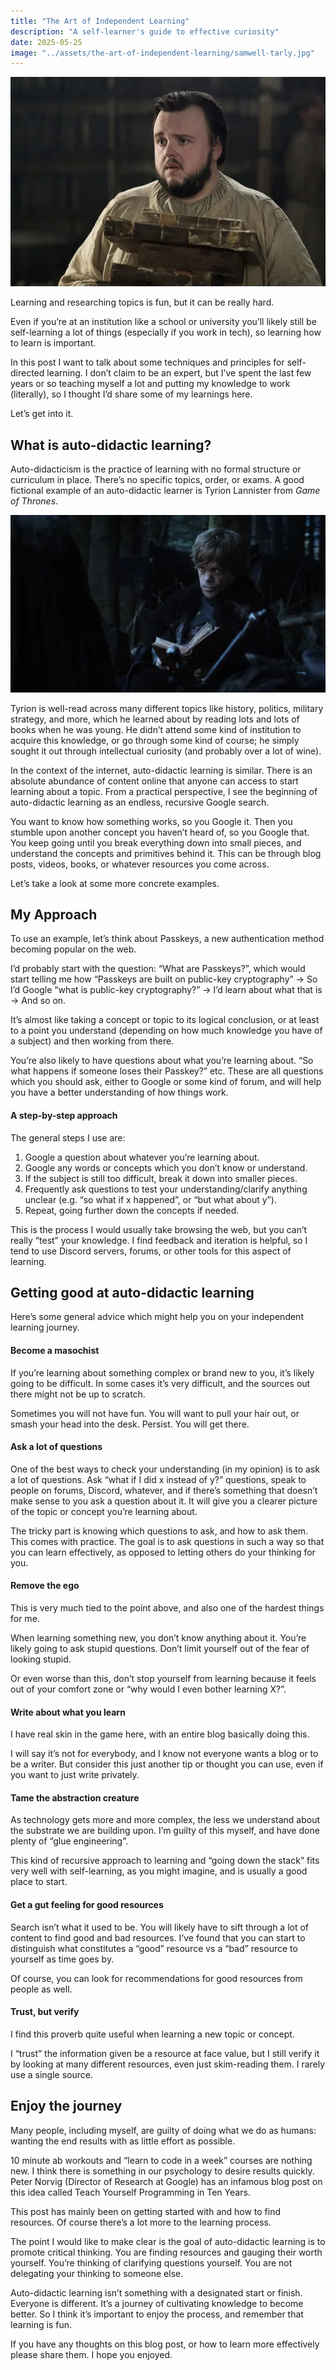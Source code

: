```yaml
---
title: "The Art of Independent Learning"
description: "A self-learner's guide to effective curiosity"
date: 2025-05-25
image: "../assets/the-art-of-independent-learning/samwell-tarly.jpg"
---
```


![](../assets/the-art-of-independent-learning/samwell-tarly.jpg)

Learning and researching topics is fun, but it can be really hard.

Even if you’re at an institution like a school or university you’ll likely still be self-learning a lot of things (especially if you work in tech), so learning how to learn is important.

In this post I want to talk about some techniques and principles for self-directed learning. I don’t claim to be an expert, but I’ve spent the last few years or so teaching myself a lot and putting my knowledge to work (literally), so I thought I’d share some of my learnings here.

Let’s get into it.

## What is auto-didactic learning?

Auto-didacticism is the practice of learning with no formal structure or curriculum in place. There’s no specific topics, order, or exams. A good fictional example of an auto-didactic learner is Tyrion Lannister from *Game of Thrones*.

![](../assets/the-art-of-independent-learning/tyrion.jpg)

Tyrion is well-read across many different topics like history, politics, military strategy, and more, which he learned about by reading lots and lots of books when he was young. He didn’t attend some kind of institution to acquire this knowledge, or go through some kind of course; he simply sought it out through intellectual curiosity (and probably over a lot of wine).

In the context of the internet, auto-didactic learning is similar. There is an absolute abundance of content online that anyone can access to start learning about a topic. From a practical perspective, I see the beginning of auto-didactic learning as an endless, recursive Google search.

You want to know how something works, so you Google it. Then you stumble upon another concept you haven’t heard of, so you Google that. You keep going until you break everything down into small pieces, and understand the concepts and primitives behind it. This can be through blog posts, videos, books, or whatever resources you come across.

Let’s take a look at some more concrete examples.

## My Approach

To use an example, let’s think about Passkeys, a new authentication method becoming popular on the web.

I’d probably start with the question: “What are Passkeys?”, which would start telling me how “Passkeys are built on public-key cryptography” → So I’d Google “what is public-key cryptography?” → I’d learn about what that is → And so on.

It’s almost like taking a concept or topic to its logical conclusion, or at least to a point you understand (depending on how much knowledge you have of a subject) and then working from there.

You’re also likely to have questions about what you’re learning about. “So what happens if someone loses their Passkey?” etc. These are all questions which you should ask, either to Google or some kind of forum, and will help you have a better understanding of how things work.

#### A step-by-step approach

The general steps I use are:

1. Google a question about whatever you’re learning about.
2. Google any words or concepts which you don’t know or understand.
3. If the subject is still too difficult, break it down into smaller pieces.
4. Frequently ask questions to test your understanding/clarify anything unclear (e.g. “so what if x happened”, or “but what about y”).
5. Repeat, going further down the concepts if needed.

This is the process I would usually take browsing the web, but you can’t really “test” your knowledge. I find feedback and iteration is helpful, so I tend to use Discord servers, forums, or other tools for this aspect of learning.

## Getting good at auto-didactic learning

Here’s some general advice which might help you on your independent learning journey.

#### Become a masochist

If you’re learning about something complex or brand new to you, it’s likely going to be difficult. In some cases it’s very difficult, and the sources out there might not be up to scratch.

Sometimes you will not have fun. You will want to pull your hair out, or smash your head into the desk. Persist. You will get there.

#### Ask a lot of questions

One of the best ways to check your understanding (in my opinion) is to ask a lot of questions. Ask “what if I did x instead of y?” questions, speak to people on forums, Discord, whatever, and if there’s something that doesn’t make sense to you ask a question about it. It will give you a clearer picture of the topic or concept you’re learning about.

The tricky part is knowing which questions to ask, and how to ask them. This comes with practice. The goal is to ask questions in such a way so that you can learn effectively, as opposed to letting others do your thinking for you.

#### Remove the ego

This is very much tied to the point above, and also one of the hardest things for me.

When learning something new, you don’t know anything about it. You’re likely going to ask stupid questions. Don’t limit yourself out of the fear of looking stupid.

Or even worse than this, don’t stop yourself from learning because it feels out of your comfort zone or “why would I even bother learning X?”.

#### Write about what you learn

I have real skin in the game here, with an entire blog basically doing this.

I will say it’s not for everybody, and I know not everyone wants a blog or to be a writer. But consider this just another tip or thought you can use, even if you want to just write privately.

#### Tame the abstraction creature

As technology gets more and more complex, the less we understand about the substrate we are building upon. I’m guilty of this myself, and have done plenty of “glue engineering”.

This kind of recursive approach to learning and “going down the stack” fits very well with self-learning, as you might imagine, and is usually a good place to start.

#### Get a gut feeling for good resources

Search isn’t what it used to be. You will likely have to sift through a lot of content to find good and bad resources. I’ve found that you can start to distinguish what constitutes a “good” resource vs a “bad” resource to yourself as time goes by.

Of course, you can look for recommendations for good resources from people as well.

#### Trust, but verify
I find this proverb quite useful when learning a new topic or concept.

I “trust” the information given be a resource at face value, but I still verify it by looking at many different resources, even just skim-reading them. I rarely use a single source.

## Enjoy the journey

Many people, including myself, are guilty of doing what we do as humans: wanting the end results with as little effort as possible.

10 minute ab workouts and “learn to code in a week” courses are nothing new. I think there is something in our psychology to desire results quickly. Peter Norvig (Director of Research at Google) has an infamous blog post on this idea called Teach Yourself Programming in Ten Years.

This post has mainly been on getting started with and how to find resources. Of course there’s a lot more to the learning process.

The point I would like to make clear is the goal of auto-didactic learning is to promote critical thinking. You are finding resources and gauging their worth yourself. You’re thinking of clarifying questions yourself. You are not delegating your thinking to someone else.

Auto-didactic learning isn’t something with a designated start or finish. Everyone is different. It’s a journey of cultivating knowledge to become better. So I think it’s important to enjoy the process, and remember that learning is fun.

If you have any thoughts on this blog post, or how to learn more effectively please share them. I hope you enjoyed.
